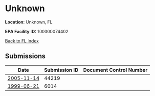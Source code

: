 # Unknown

**Location:** Unknown, FL

**EPA Facility ID:** 100000074402

[Back to FL Index](../../index.md)

## Submissions

| Date | Submission ID | Document Control Number |
|------|--------------|-------------------------|
| [2005-11-14](submissions/44219.md) | 44219 |  |
| [1999-06-21](submissions/6014.md) | 6014 |  |
